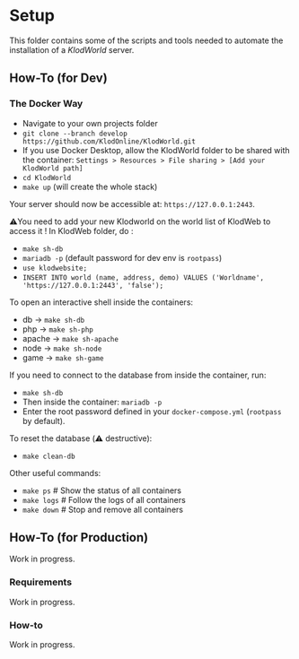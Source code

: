 # Setup

This folder contains some of the scripts and tools needed to automate the installation of a _KlodWorld_ server.

## How-To (for Dev)
### The Docker Way
 - Navigate to your own projects folder
 - `git clone --branch develop https://github.com/KlodOnline/KlodWorld.git`
 - If you use Docker Desktop, allow the KlodWorld folder to be shared with the container:
   `Settings > Resources > File sharing > [Add your KlodWorld path]`
 - `cd KlodWorld`
 - `make up` (will create the whole stack)

Your server should now be accessible at: `https://127.0.0.1:2443`.

⚠️You need to add your new Klodworld on the world list of KlodWeb to access it ! In KlodWeb folder, do :
   - `make sh-db`
   - `mariadb -p` (default password for dev env is `rootpass`)
   - `use klodwebsite;`
   - `INSERT INTO world (name, address, demo) VALUES ('Worldname', 'https://127.0.0.1:2443', 'false');`

To open an interactive shell inside the containers:
   - db     → `make sh-db`
   - php    → `make sh-php`
   - apache → `make sh-apache`
   - node   → `make sh-node`
   - game   → `make sh-game`

If you need to connect to the database from inside the container, run:
- `make sh-db`
- Then inside the container: `mariadb -p`
- Enter the root password defined in your `docker-compose.yml` (`rootpass` by default).

To reset the database (⚠️ destructive):
- `make clean-db`

Other useful commands:
- `make ps`   # Show the status of all containers
- `make logs` # Follow the logs of all containers
- `make down` # Stop and remove all containers

## How-To (for Production)
Work in progress.

### Requirements
Work in progress.

### How-to
Work in progress.
